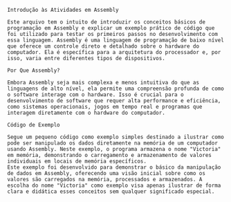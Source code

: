     Introdução às Atividades em Assembly

    Este arquivo tem o intuito de introduzir os conceitos básicos de programação em Assembly e explicar um exemplo prático de código que foi utilizado para testar os primeiros passos no desenvolvimento com essa linguagem. Assembly é uma linguagem de programação de baixo nível que oferece um controle direto e detalhado sobre o hardware do computador. Ela é específica para a arquitetura do processador e, por isso, varia entre diferentes tipos de dispositivos.

    Por Que Assembly?

    Embora Assembly seja mais complexa e menos intuitiva do que as linguagens de alto nível, ela permite uma compreensão profunda de como o software interage com o hardware. Isso é crucial para o desenvolvimento de software que requer alta performance e eficiência, como sistemas operacionais, jogos em tempo real e programas que interagem diretamente com o hardware do computador.

    Código de Exemplo

    Segue um pequeno código como exemplo simples destinado a ilustrar como pode ser manipulado os dados diretamente na memória de um computador usando Assembly. Neste exemplo, o programa armazena o nome "Victoria" em memória, demonstrando o carregamento e armazenamento de valores individuais em locais de memória específicos.
    Este exemplo foi desenvolvido para demonstrar o básico da manipulação de dados em Assembly, oferecendo uma visão inicial sobre como os valores são carregados na memória, processados e armazenados. A escolha do nome "Victoria" como exemplo visa apenas ilustrar de forma clara e didática esses conceitos sem qualquer significado especial.
